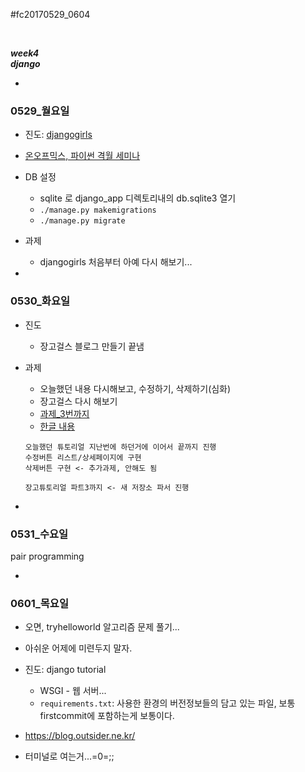 #fc20170529_0604

<br>

*__week4__*  
*__django__*

-
### 0529_월요일

- 진도: [djangogirls](https://tutorial.djangogirls.org/ko/django_models/)
- [온오프믹스, 파이썬 격월 세미나](http://onoffmix.com/event/99927)

- DB 설정
	- sqlite 로 django_app 디렉토리내의 db.sqlite3 열기
	- `./manage.py makemigrations`
	- `./manage.py migrate`

- 과제
	- djangogirls 처음부터 아예 다시 해보기...

-
### 0530_화요일

- 진도
	- 장고걸스 블로그 만들기 끝냄

- 과제 
	- 오늘했던 내용 다시해보고, 수정하기, 삭제하기(심화)
	- 장고걸스 다시 해보기
	- [과제_3번까지](https://docs.djangoproject.com/en/1.11/intro/)
	- [한글 내용](http://django-document-korean.readthedocs.io/ko/master/)
	
	```
	오늘했던 튜토리얼 지난번에 하던거에 이어서 끝까지 진행
	수정버튼 리스트/상세페이지에 구현
	삭제버튼 구현 <- 추가과제, 안해도 됨
	
	장고튜토리얼 파트3까지 <- 새 저장소 파서 진행
	```
	
-
### 0531_수요일

pair programming

-
### 0601_목요일

- 오면, tryhelloworld 알고리즘 문제 풀기...
- 아쉬운 어제에 미련두지 말자.

- 진도: django tutorial
	- WSGI - 웹 서버...
	- `requirements.txt`: 사용한 환경의 버전정보들의 담고 있는 파일, 보통 firstcommit에 포함하는게 보통이다.

- https://blog.outsider.ne.kr/

- 터미널로 여는거...=0=;;